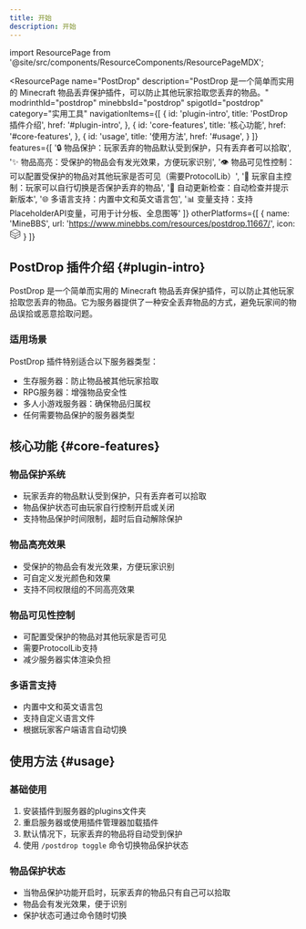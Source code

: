 ```yaml
---
title: 开始
description: 开始
---
```

import ResourcePage from '@site/src/components/ResourceComponents/ResourcePageMDX';

<ResourcePage 
  name="PostDrop" 
  description="PostDrop 是一个简单而实用的 Minecraft 物品丢弃保护插件，可以防止其他玩家拾取您丢弃的物品。"
  modrinthId="postdrop"
  minebbsId="postdrop"
  spigotId="postdrop"
  category="实用工具"
  navigationItems={[
    {
      id: 'plugin-intro',
      title: 'PostDrop 插件介绍',
      href: '#plugin-intro',
    },
    {
      id: 'core-features',
      title: '核心功能',
      href: '#core-features',
    },
    {
      id: 'usage',
      title: '使用方法',
      href: '#usage',
    }
  ]}
  features={[
    '🔒 物品保护：玩家丢弃的物品默认受到保护，只有丢弃者可以拾取',
    '✨ 物品高亮：受保护的物品会有发光效果，方便玩家识别',
    '👁️ 物品可见性控制：可以配置受保护的物品对其他玩家是否可见（需要ProtocolLib）',
    '🔄 玩家自主控制：玩家可以自行切换是否保护丢弃的物品',
    '🔔 自动更新检查：自动检查并提示新版本',
    '🌐 多语言支持：内置中文和英文语言包',
    '📊 变量支持：支持PlaceholderAPI变量，可用于计分板、全息图等'
  ]}
  otherPlatforms={[
    {
      name: 'MineBBS',
      url: 'https://www.minebbs.com/resources/postdrop.11667/',
      icon: <svg width="20" height="20" viewBox="0 0 24 24" fill="none" xmlns="http://www.w3.org/2000/svg">
              <path d="M12 2L2 7v10l10 5 10-5V7L12 2z" stroke="currentColor" strokeWidth="2" strokeLinecap="round" strokeLinejoin="round"/>
              <path d="M12 22v-5" stroke="currentColor" strokeWidth="2" strokeLinecap="round" strokeLinejoin="round"/>
              <path d="M12 17L2 12" stroke="currentColor" strokeWidth="2" strokeLinecap="round" strokeLinejoin="round"/>
              <path d="M12 12L2 7" stroke="currentColor" strokeWidth="2" strokeLinecap="round" strokeLinejoin="round"/>
              <path d="M12 17l10-5" stroke="currentColor" strokeWidth="2" strokeLinecap="round" strokeLinejoin="round"/>
              <path d="M12 12l10-5" stroke="currentColor" strokeWidth="2" strokeLinecap="round" strokeLinejoin="round"/>
            </svg>
    }
  ]}
>

## PostDrop 插件介绍 {#plugin-intro}

PostDrop 是一个简单而实用的 Minecraft 物品丢弃保护插件，可以防止其他玩家拾取您丢弃的物品。它为服务器提供了一种安全丢弃物品的方式，避免玩家间的物品误拾或恶意拾取问题。

### 适用场景

PostDrop 插件特别适合以下服务器类型：

- 生存服务器：防止物品被其他玩家拾取
- RPG服务器：增强物品安全性
- 多人小游戏服务器：确保物品归属权
- 任何需要物品保护的服务器类型

## 核心功能 {#core-features}

### 物品保护系统

- 玩家丢弃的物品默认受到保护，只有丢弃者可以拾取
- 物品保护状态可由玩家自行控制开启或关闭
- 支持物品保护时间限制，超时后自动解除保护

### 物品高亮效果

- 受保护的物品会有发光效果，方便玩家识别
- 可自定义发光颜色和效果
- 支持不同权限组的不同高亮效果

### 物品可见性控制

- 可配置受保护的物品对其他玩家是否可见
- 需要ProtocolLib支持
- 减少服务器实体渲染负担

### 多语言支持

- 内置中文和英文语言包
- 支持自定义语言文件
- 根据玩家客户端语言自动切换

## 使用方法 {#usage}

### 基础使用

1. 安装插件到服务器的plugins文件夹
2. 重启服务器或使用插件管理器加载插件
3. 默认情况下，玩家丢弃的物品将自动受到保护
4. 使用 `/postdrop toggle` 命令切换物品保护状态

### 物品保护状态

- 当物品保护功能开启时，玩家丢弃的物品只有自己可以拾取
- 物品会有发光效果，便于识别
- 保护状态可通过命令随时切换

</ResourcePage>
